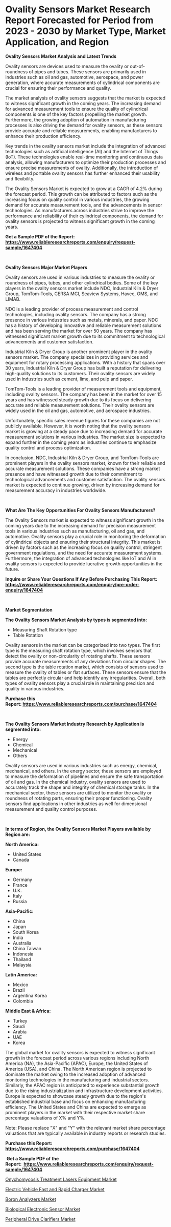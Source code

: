 <p><h1>Ovality Sensors Market Research Report Forecasted for Period from 2023 -  2030 by Market Type, Market Application, and Region</h1></p><p><strong>Ovality Sensors Market Analysis and Latest Trends</strong></p>
<p><p>Ovality sensors are devices used to measure the ovality or out-of-roundness of pipes and tubes. These sensors are primarily used in industries such as oil and gas, automotive, aerospace, and power generation, where accurate measurements of cylindrical components are crucial for ensuring their performance and quality.</p><p>The market analysis of ovality sensors suggests that the market is expected to witness significant growth in the coming years. The increasing demand for advanced measurement tools to ensure the quality of cylindrical components is one of the key factors propelling the market growth. Furthermore, the growing adoption of automation in manufacturing processes is also driving the demand for ovality sensors, as these sensors provide accurate and reliable measurements, enabling manufacturers to enhance their production efficiency.</p><p>Key trends in the ovality sensors market include the integration of advanced technologies such as artificial intelligence (AI) and the Internet of Things (IoT). These technologies enable real-time monitoring and continuous data analysis, allowing manufacturers to optimize their production processes and ensure precise measurements of ovality. Additionally, the introduction of wireless and portable ovality sensors has further enhanced their usability and flexibility.</p><p>The Ovality Sensors Market is expected to grow at a CAGR of 4.2% during the forecast period. This growth can be attributed to factors such as the increasing focus on quality control in various industries, the growing demand for accurate measurement tools, and the advancements in sensor technologies. As manufacturers across industries strive to improve the performance and reliability of their cylindrical components, the demand for ovality sensors is projected to witness significant growth in the coming years.</p></p>
<p><strong>Get a Sample PDF of the Report:&nbsp; <a href="https://www.reliableresearchreports.com/enquiry/request-sample/1647404">https://www.reliableresearchreports.com/enquiry/request-sample/1647404</a></strong></p>
<p>&nbsp;</p>
<p><strong>Ovality Sensors Major Market Players</strong></p>
<p><p>Ovality sensors are used in various industries to measure the ovality or roundness of pipes, tubes, and other cylindrical bodies. Some of the key players in the ovality sensors market include NDC, Industrial Kiln & Dryer Group, TomTom-Tools, CERSA MCI, Seaview Systems, Havec, OMS, and LIMAB.</p><p>NDC is a leading provider of process measurement and control technologies, including ovality sensors. The company has a strong presence in various industries such as metals, minerals, and paper. NDC has a history of developing innovative and reliable measurement solutions and has been serving the market for over 50 years. The company has witnessed significant market growth due to its commitment to technological advancements and customer satisfaction.</p><p>Industrial Kiln & Dryer Group is another prominent player in the ovality sensors market. The company specializes in providing services and equipment for rotary processing applications. With a history that spans over 30 years, Industrial Kiln & Dryer Group has built a reputation for delivering high-quality solutions to its customers. Their ovality sensors are widely used in industries such as cement, lime, and pulp and paper.</p><p>TomTom-Tools is a leading provider of measurement tools and equipment, including ovality sensors. The company has been in the market for over 15 years and has witnessed steady growth due to its focus on delivering accurate and reliable measurement solutions. Their ovality sensors are widely used in the oil and gas, automotive, and aerospace industries.</p><p>Unfortunately, specific sales revenue figures for these companies are not publicly available. However, it is worth noting that the ovality sensors market is growing at a steady pace due to increasing demand for accurate measurement solutions in various industries. The market size is expected to expand further in the coming years as industries continue to emphasize quality control and process optimization.</p><p>In conclusion, NDC, Industrial Kiln & Dryer Group, and TomTom-Tools are prominent players in the ovality sensors market, known for their reliable and accurate measurement solutions. These companies have a strong market presence and have witnessed growth due to their commitment to technological advancements and customer satisfaction. The ovality sensors market is expected to continue growing, driven by increasing demand for measurement accuracy in industries worldwide.</p></p>
<p>&nbsp;</p>
<p><strong>What Are The Key Opportunities For Ovality Sensors Manufacturers?</strong></p>
<p><p>The Ovality Sensors market is expected to witness significant growth in the coming years due to the increasing demand for precision measurement tools in various industries such as manufacturing, oil and gas, and automotive. Ovality sensors play a crucial role in monitoring the deformation of cylindrical objects and ensuring their structural integrity. This market is driven by factors such as the increasing focus on quality control, stringent government regulations, and the need for accurate measurement systems. Furthermore, the integration of advanced technologies like IoT and AI in ovality sensors is expected to provide lucrative growth opportunities in the future.</p></p>
<p><strong>Inquire or Share Your Questions If Any Before Purchasing This Report: <a href="https://www.reliableresearchreports.com/enquiry/pre-order-enquiry/1647404">https://www.reliableresearchreports.com/enquiry/pre-order-enquiry/1647404</a></strong></p>
<p>&nbsp;</p>
<p><strong>Market Segmentation</strong></p>
<p><strong>The Ovality Sensors Market Analysis by types is segmented into:</strong></p>
<p><ul><li>Measuring Shaft Rotation type</li><li>Table Rotation</li></ul></p>
<p><p>Ovality sensors in the market can be categorized into two types. The first type is the measuring shaft rotation type, which involves sensors that detect the ovality or non-circularity of rotating shafts. These sensors provide accurate measurements of any deviations from circular shapes. The second type is the table rotation market, which consists of sensors used to measure the ovality of tables or flat surfaces. These sensors ensure that the tables are perfectly circular and help identify any irregularities. Overall, both types of ovality sensors play a crucial role in maintaining precision and quality in various industries.</p></p>
<p><strong>Purchase this Report:&nbsp;<a href="https://www.reliableresearchreports.com/purchase/1647404">https://www.reliableresearchreports.com/purchase/1647404</a></strong></p>
<p>&nbsp;</p>
<p><strong>The Ovality Sensors Market Industry Research by Application is segmented into:</strong></p>
<p><ul><li>Energy</li><li>Chemical</li><li>Mechanical</li><li>Others</li></ul></p>
<p><p>Ovality sensors are used in various industries such as energy, chemical, mechanical, and others. In the energy sector, these sensors are employed to measure the deformation of pipelines and ensure the safe transportation of oil and gas. In the chemical industry, ovality sensors are used to accurately track the shape and integrity of chemical storage tanks. In the mechanical sector, these sensors are utilized to monitor the ovality or roundness of rotating parts, ensuring their proper functioning. Ovality sensors find applications in other industries as well for dimensional measurement and quality control purposes.</p></p>
<p>&nbsp;</p>
<p><strong>In terms of Region, the Ovality Sensors Market Players available by Region are:</strong></p>
<p>
    <p> <strong> North America: </strong>
        <ul>
            <li>United States</li>
            <li>Canada</li>
        </ul>
        </p> 
    <p> <strong> Europe: </strong>
        <ul>
            <li>Germany</li>
            <li>France</li>
            <li>U.K.</li>
            <li>Italy</li>
            <li>Russia</li>
        </ul>
        </p> 
    <p> <strong> Asia-Pacific: </strong>
        <ul>
            <li>China</li>
            <li>Japan</li>
            <li>South Korea</li>
            <li>India</li>
            <li>Australia</li>
            <li>China Taiwan</li>
            <li>Indonesia</li>
            <li>Thailand</li>
            <li>Malaysia</li>
        </ul>
        </p> 
    <p> <strong> Latin America: </strong>
        <ul>
            <li>Mexico</li>
            <li>Brazil</li>
            <li>Argentina Korea</li>
            <li>Colombia</li>
        </ul>
        </p> 
    <p> <strong> Middle East & Africa: </strong>
        <ul>
            <li>Turkey</li>
            <li>Saudi</li>
            <li>Arabia</li>
            <li>UAE</li>
            <li>Korea</li>
        </ul>
    </p>
    </p>
<p><p>The global market for ovality sensors is expected to witness significant growth in the forecast period across various regions including North America (NA), the Asia-Pacific (APAC), Europe, the United States of America (USA), and China. The North American region is projected to dominate the market owing to the increased adoption of advanced monitoring technologies in the manufacturing and industrial sectors. Similarly, the APAC region is anticipated to experience substantial growth due to the rising industrialization and infrastructure development activities. Europe is expected to showcase steady growth due to the region's established industrial base and focus on enhancing manufacturing efficiency. The United States and China are expected to emerge as prominent players in the market with their respective market share percentage valuations of X% and Y%.</p><p>Note: Please replace "X" and "Y" with the relevant market share percentage valuations that are typically available in industry reports or research studies.</p></p>
<p><strong>Purchase this Report: <a href="https://www.reliableresearchreports.com/purchase/1647404">https://www.reliableresearchreports.com/purchase/1647404</a></strong></p>
<p>&nbsp;<strong>Get a Sample PDF of the Report:&nbsp;&nbsp;<a href="https://www.reliableresearchreports.com/enquiry/request-sample/1647404">https://www.reliableresearchreports.com/enquiry/request-sample/1647404</a></strong></p>
<p><strong></strong></p>
<p><p><a href="https://medium.com/@ransomjohns101/onychomycosis-treatment-lasers-equipment-market-analysis-and-sze-forecasted-for-period-from-2023-to-3a10aa5c70d7">Onychomycosis Treatment Lasers Equipment Market</a></p><p><a href="https://medium.com/@eltaroberts2662/decoding-electric-vehicle-fast-and-rapid-charger-market-metrics-market-share-trends-and-growth-b5114fefa4cf">Electric Vehicle Fast and Rapid Charger Market</a></p><p><a href="https://github.com/zebdakicsin/Market-Research-Report-List-1/blob/main/boron-analyzers-market.md">Boron Analyzers Market</a></p><p><a href="https://medium.com/@soloncarter2662/analyzing-biological-electronic-sensor-market-global-industry-perspective-and-forecast-2023-to-e292dd92b493">Biological Electronic Sensor Market</a></p><p><a href="https://github.com/kholmovskayalyudmila/Market-Research-Report-List-1/blob/main/peripheral-drive-clarifiers-market.md">Peripheral Drive Clarifiers Market</a></p></p>